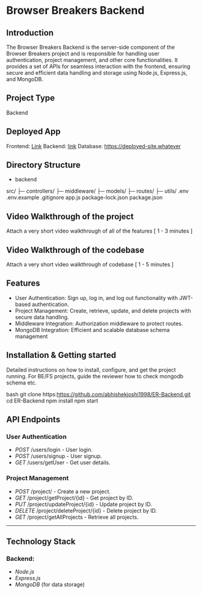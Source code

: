 # Browser Breakers Backend

## Introduction
The Browser Breakers Backend is the server-side component of the Browser Breakers project and is responsible for handling user authentication, project management, and other core functionalities. It provides a set of APIs for seamless interaction with the frontend, ensuring secure and efficient data handling and storage using Node.js, Express.js, and MongoDB.

## Project Type
Backend 

## Deployed App
Frontend: [Link](https://entity-craft.vercel.app/)
Backend: [link](https://browser-breakers-be.onrender.com)
Database: https://deployed-site.whatever

## Directory Structure
- backend

src/
├─ controllers/
├─ middleware/
├─ models/
├─ routes/
├─ utils/
.env
.env.example
.gitignore
app.js
package-lock.json
package.json


## Video Walkthrough of the project
Attach a very short video walkthrough of all of the features [ 1 - 3 minutes ]

## Video Walkthrough of the codebase
Attach a very short video walkthrough of codebase [ 1 - 5 minutes ]

## Features
- User Authentication: Sign up, log in, and log out functionality with JWT-based authentication.
- Project Management: Create, retrieve, update, and delete projects with secure data handling.
- Middleware Integration: Authorization middleware to protect routes.
- MongoDB Integration: Efficient and scalable database schema management

## Installation & Getting started
Detailed instructions on how to install, configure, and get the project running. For BE/FS projects, guide the reviewer how to check mongodb schema etc.

bash
git clone https:https://github.com/abhishekjoshi1998/ER-Backend.git
cd ER-Backend
npm install
npm start


## API Endpoints

### User Authentication
- *POST* /users/login - User login.
- *POST* /users/signup - User signup.
- *GET* /users/getUser - Get user details.

### Project Management
- *POST* /project/ - Create a new project.
- *GET* /project/getProject/{id} - Get project by ID.
- *PUT* /project/updateProject/{id} - Update project by ID.
- *DELETE* /project/deleteProject/{id} - Delete project by ID.
- *GET* /project/getAllProjects - Retrieve all projects.

---

## Technology Stack

### Backend:
- *Node.js*
- *Express.js*
- *MongoDB* (for data storage)
